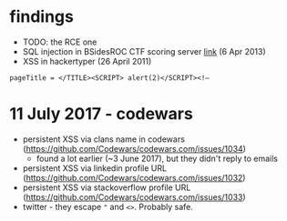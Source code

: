 # findings
* TODO: the RCE one
* SQL injection in BSidesROC CTF scoring server [link](https://twitter.com/BSidesROC/status/320574435180552195) (6 Apr 2013) 
* XSS in hackertyper (26 April 2011)
```
pageTitle = </TITLE><SCRIPT> alert(2)</SCRIPT><!–
```


# 11 July 2017 - codewars
* persistent XSS via clans name in codewars (https://github.com/Codewars/codewars.com/issues/1034)
  * found a lot earlier (~3 June 2017), but they didn't reply to emails
* persistent XSS via linkedin profile URL (https://github.com/Codewars/codewars.com/issues/1032)
* persistent XSS via stackoverflow profile URL (https://github.com/Codewars/codewars.com/issues/1033)
* twitter - they escape `"` and `<>`. Probably safe.
